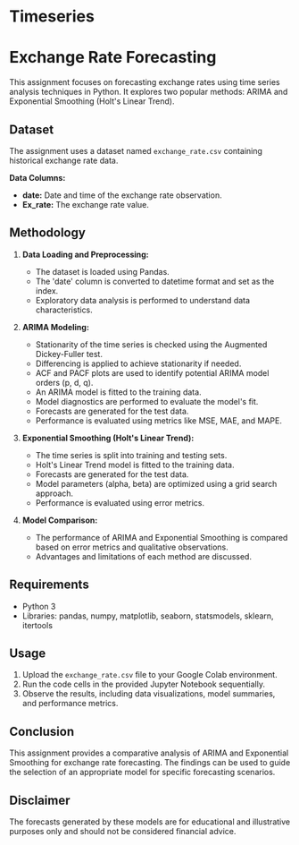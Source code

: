 # Timeseries

# Exchange Rate Forecasting

This assignment focuses on forecasting exchange rates using time series analysis techniques in Python. It explores two popular methods: ARIMA and Exponential Smoothing (Holt's Linear Trend).

## Dataset

The assignment uses a dataset named `exchange_rate.csv` containing historical exchange rate data. 

**Data Columns:**

- **date:** Date and time of the exchange rate observation.
- **Ex_rate:** The exchange rate value.

## Methodology

1. **Data Loading and Preprocessing:**
   - The dataset is loaded using Pandas.
   - The 'date' column is converted to datetime format and set as the index.
   - Exploratory data analysis is performed to understand data characteristics.

2. **ARIMA Modeling:**
   - Stationarity of the time series is checked using the Augmented Dickey-Fuller test.
   - Differencing is applied to achieve stationarity if needed.
   - ACF and PACF plots are used to identify potential ARIMA model orders (p, d, q).
   - An ARIMA model is fitted to the training data.
   - Model diagnostics are performed to evaluate the model's fit.
   - Forecasts are generated for the test data.
   - Performance is evaluated using metrics like MSE, MAE, and MAPE.

3. **Exponential Smoothing (Holt's Linear Trend):**
   - The time series is split into training and testing sets.
   - Holt's Linear Trend model is fitted to the training data.
   - Forecasts are generated for the test data.
   - Model parameters (alpha, beta) are optimized using a grid search approach.
   - Performance is evaluated using error metrics.

4. **Model Comparison:**
   - The performance of ARIMA and Exponential Smoothing is compared based on error metrics and qualitative observations.
   - Advantages and limitations of each method are discussed.

## Requirements

- Python 3
- Libraries: pandas, numpy, matplotlib, seaborn, statsmodels, sklearn, itertools

## Usage

1. Upload the `exchange_rate.csv` file to your Google Colab environment.
2. Run the code cells in the provided Jupyter Notebook sequentially.
3. Observe the results, including data visualizations, model summaries, and performance metrics.

## Conclusion

This assignment provides a comparative analysis of ARIMA and Exponential Smoothing for exchange rate forecasting. The findings can be used to guide the selection of an appropriate model for specific forecasting scenarios.

## Disclaimer

The forecasts generated by these models are for educational and illustrative purposes only and should not be considered financial advice.
